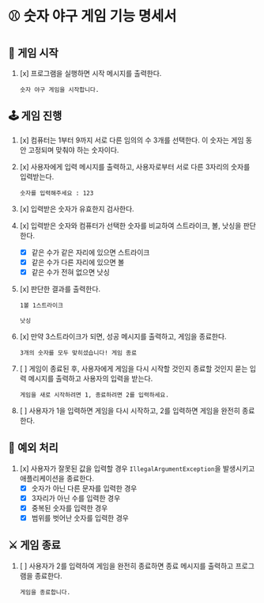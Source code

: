 # ⚾ 숫자 야구 게임 기능 명세서

## 🚩 게임 시작

1. [x] 프로그램을 실행하면 시작 메시지를 출력한다.

    ```
    숫자 야구 게임을 시작합니다.
    ```

## 🕹️ 게임 진행

1. [x] 컴퓨터는 1부터 9까지 서로 다른 임의의 수 3개를 선택한다. 이 숫자는 게임 동안 고정되며 맞춰야 하는 숫자이다.
2. [x] 사용자에게 입력 메시지를 출력하고, 사용자로부터 서로 다른 3자리의 숫자를 입력받는다.

   ```
   숫자를 입력해주세요 : 123
   ```

3. [x] 입력받은 숫자가 유효한지 검사한다.
4. [x] 입력받은 숫자와 컴퓨터가 선택한 숫자를 비교하여 스트라이크, 볼, 낫싱을 판단한다.
    - [x] 같은 수가 같은 자리에 있으면 스트라이크
    - [x] 같은 수가 다른 자리에 있으면 볼
    - [x] 같은 수가 전혀 없으면 낫싱
5. [x] 판단한 결과를 출력한다.

   ```
   1볼 1스트라이크
   ```

   ```
   낫싱
   ```

6. [x] 만약 3스트라이크가 되면, 성공 메시지를 출력하고, 게임을 종료한다.

   ```
   3개의 숫자를 모두 맞히셨습니다! 게임 종료
   ```

7. [ ] 게임이 종료된 후, 사용자에게 게임을 다시 시작할 것인지 종료할 것인지 묻는 입력 메시지를 출력하고 사용자의 입력을 받는다.

   ```
   게임을 새로 시작하려면 1, 종료하려면 2를 입력하세요.
   ```

8. [ ] 사용자가 1을 입력하면 게임을 다시 시작하고, 2를 입력하면 게임을 완전히 종료한다.

## 👾 예외 처리

1. [x] 사용자가 잘못된 값을 입력할 경우 `IllegalArgumentException`을 발생시키고 애플리케이션을 종료한다.
    - [x] 숫자가 아닌 다른 문자를 입력한 경우
    - [x] 3자리가 아닌 수를 입력한 경우
    - [x] 중복된 숫자를 입력한 경우
    - [x] 범위를 벗어난 숫자를 입력한 경우

## ⚔️ 게임 종료

1. [ ] 사용자가 2를 입력하여 게임을 완전히 종료하면 종료 메시지를 출력하고 프로그램을 종료한다.

   ```
   게임을 종료합니다.
   ```